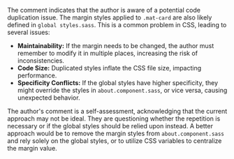 The comment indicates that the author is aware of a potential code duplication issue. The margin styles applied to `.mat-card` are also likely defined in `global styles.sass`. This is a common problem in CSS, leading to several issues:

*   **Maintainability:** If the margin needs to be changed, the author must remember to modify it in multiple places, increasing the risk of inconsistencies.
*   **Code Size:** Duplicated styles inflate the CSS file size, impacting performance.
*   **Specificity Conflicts:**  If the global styles have higher specificity, they might override the styles in `about.component.sass`, or vice versa, causing unexpected behavior.

The author's comment is a self-assessment, acknowledging that the current approach may not be ideal. They are questioning whether the repetition is necessary or if the global styles should be relied upon instead. A better approach would be to remove the margin styles from `about.component.sass` and rely solely on the global styles, or to utilize CSS variables to centralize the margin value.